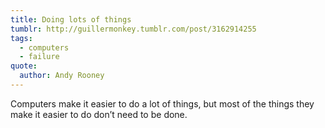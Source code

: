 ```yaml
---
title: Doing lots of things
tumblr: http://guillermonkey.tumblr.com/post/3162914255
tags:
  - computers
  - failure
quote:
  author: Andy Rooney
---
```


Computers make it easier to do a lot of things, but most of the things they make it easier to do don’t need to be done.
